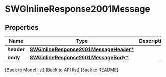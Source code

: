 # SWGInlineResponse2001Message

## Properties
Name | Type | Description | Notes
------------ | ------------- | ------------- | -------------
**header** | [**SWGInlineResponse2001MessageHeader***](SWGInlineResponse2001MessageHeader.md) |  | [optional] 
**body** | [**SWGInlineResponse2001MessageBody***](SWGInlineResponse2001MessageBody.md) |  | [optional] 

[[Back to Model list]](../README.md#documentation-for-models) [[Back to API list]](../README.md#documentation-for-api-endpoints) [[Back to README]](../README.md)


